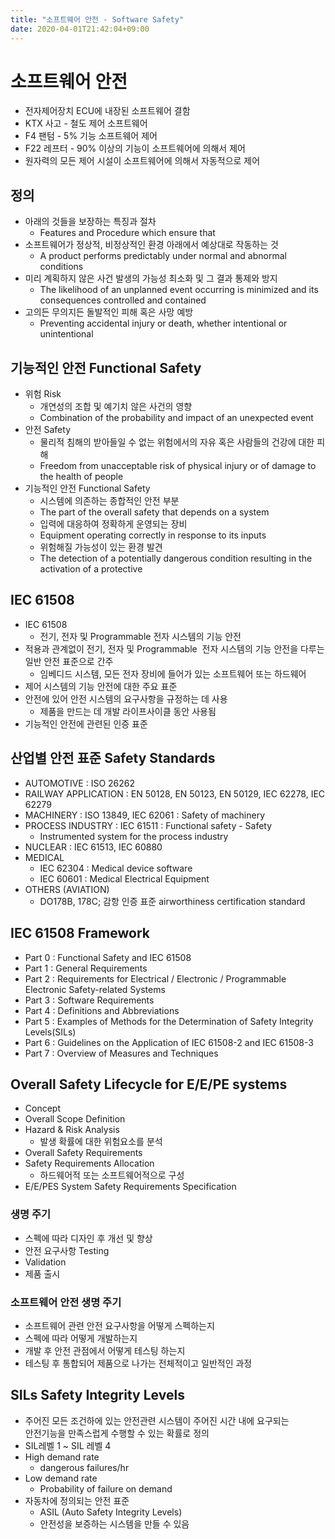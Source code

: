```yaml
---
title: "소프트웨어 안전 - Software Safety"
date: 2020-04-01T21:42:04+09:00
---
```


# 소프트웨어 안전

- 전자제어장치 ECU에 내장된 소프트웨어 결함
- KTX 사고 - 철도 제어 소프트웨어
- F4 팬텀 - 5% 기능 소프트웨어 제어
- F22 레프터 - 90% 이상의 기능이 소프트웨어에 의해서 제어
- 원자력의 모든 제어 시설이 소프트웨어에 의해서 자동적으로 제어

## 정의

- 아래의 것들을 보장하는 특징과 절차
	- Features and Procedure which ensure that
- 소프트웨어가 정상적, 비정상적인 환경 아래에서 예상대로 작동하는 것
	- A product performs predictably under normal and abnormal conditions
- 미리 계획하지 않은 사건 발생의 가능성 최소화 및 그 결과 통제와 방지
	- The likelihood of an unplanned event occurring is minimized and its consequences   		controlled and contained
- 고의든 무의지든 돌발적인 피해 혹은 사망 예방
	- Preventing accidental injury or death, whether intentional or unintentional

## 기능적인 안전 Functional Safety

- 위험 Risk
	- 개연성의 조합 및 예기치 않은 사건의 영향
	- Combination of the probability and impact of an unexpected event
- 안전 Safety
	-  물리적 침해의 받아들일 수 없는 위험에서의 자유 혹은 사람들의 건강에 대한 피해
	- Freedom from unacceptable risk of physical injury or of damage to the health of people
- 기능적인 안전 Functional Safety
	- 시스템에 의존하는 종합적인 안전 부분
	- The part of the overall safety that depends on a system
	- 입력에 대응하여 정확하게 운영되는 장비
	- Equipment operating correctly in response to its inputs
	- 위험해질 가능성이 있는 환경 발견
	- The detection of a potentially dangerous condition resulting in the activation of a protective

## IEC 61508

- IEC 61508
	- 전기, 전자 및 Programmable 전자 시스템의 기능 안전
- 적용과 관계없이 전기, 전자 및 Programmable  전자 시스템의 기능 안전을 다루는 일반 안전 표준으로 간주
	- 임베디드 시스템, 모든 전자 장비에 들어가 있는 소프트웨어 또는 하드웨어
- 제어 시스템의 기능 안전에 대한 주요 표준
- 안전에 있어 안전 시스템의 요구사항을 규정하는 데 사용
	- 제품을 만드는 데 개발 라이프사이클 동안 사용됨
- 기능적인 안전에 관련된 인증 표준

## 산업별 안전 표준 Safety Standards

- AUTOMOTIVE : ISO 26262
- RAILWAY APPLICATION : EN 50128, EN 50123, EN 50129, IEC 62278, IEC 62279
- MACHINERY : ISO 13849, IEC 62061 : Safety of machinery
- PROCESS INDUSTRY : IEC 61511 : Functional safety - Safety
	- Instrumented system for the process industry
- NUCLEAR : IEC 61513, IEC 60880
- MEDICAL
	- IEC 62304 : Medical device software
	- IEC 60601 : Medical Electrical Equipment
- OTHERS (AVIATION)
	- DO178B, 178C; 감항 인증 표준 airworthiness certification standard

## IEC 61508 Framework

- Part 0 : Functional Safety and IEC 61508
- Part 1 : General Requirements
- Part 2 : Requirements for Electrical / Electronic / Programmable Electronic Safety-related Systems
- Part 3 : Software Requirements
- Part 4 : Definitions and Abbreviations
- Part 5 : Examples of Methods for the Determination of Safety Integrity Levels(SILs)
- Part 6 : Guidelines on the Application of IEC 61508-2 and IEC 61508-3
- Part 7 : Overview of Measures and Techniques

## Overall Safety Lifecycle for E/E/PE systems

- Concept
- Overall Scope Definition
- Hazard & Risk Analysis
	- 발생 확률에 대한 위험요소를 분석
- Overall Safety Requirements
- Safety Requirements Allocation
	- 하드웨어적 또는 소프트웨어적으로 구성
- E/E/PES System Safety Requirements Specification

### 생명 주기

- 스펙에 따라 디자인 후 개선 및 향상
- 안전 요구사항 Testing
- Validation
- 제품 출시

### 소프트웨어 안전 생명 주기

- 소프트웨어 관련 안전 요구사항을 어떻게 스펙하는지
- 스펙에 따라 어떻게 개발하는지
- 개발 후 안전 관점에서 어떻게 테스팅 하는지
- 테스팅 후 통합되어 제품으로 나가는 전체적이고 일반적인 과정

## SILs Safety Integrity Levels

- 주어진 모든 조건하에 있는 안전관련 시스템이 주어진 시간 내에 요구되는  
	안전기능을 만족스럽게 수행할 수 있는 확률로 정의
- SIL레벨 1 ~ SIL 레벨 4
- High demand rate
	- dangerous failures/hr
- Low demand rate
	- Probability of failure on demand
- 자동차에 정의되는 안전 표준
	- ASIL (Auto Safety Integrity Levels)
	- 안전성을 보증하는 시스템을 만들 수 있음
